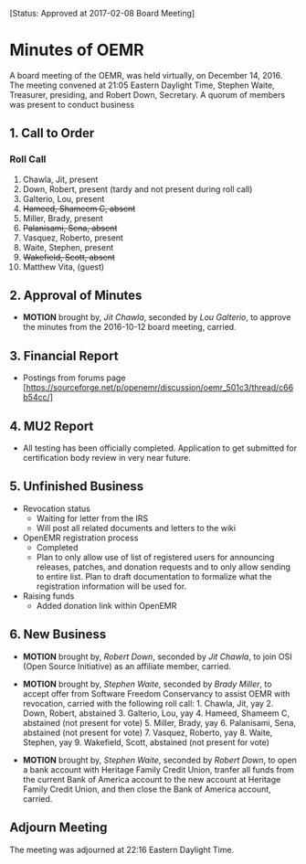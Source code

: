 [Status: Approved at 2017-02-08 Board Meeting]

# Minutes of OEMR
A board meeting of the OEMR, was held virtually, on December 14, 2016. The meeting convened at 21:05 Eastern Daylight Time, Stephen Waite, Treasurer, presiding, and Robert Down, Secretary. A quorum of members was present to conduct business

## 1. Call to Order

### Roll Call

1. Chawla, Jit, present
2. Down, Robert, present (tardy and not present during roll call)
3. Galterio, Lou, present
4. ~~Hameed, Shameem C, absent~~
5. Miller, Brady, present
6. ~~Palanisami, Sena, absent~~
7. Vasquez, Roberto, present
8. Waite, Stephen, present
9. ~~Wakefield, Scott, absent~~
10. Matthew Vita, (guest)

## 2. Approval of Minutes

- **MOTION** brought by, _Jit Chawla_, seconded by _Lou Galterio_, to approve the minutes from the 2016-10-12 board meeting, carried.

## 3. Financial Report

- Postings from forums page [https://sourceforge.net/p/openemr/discussion/oemr_501c3/thread/c66b54cc/]

## 4. MU2 Report

- All testing has been officially completed. Application to get submitted for certification body review in very near future. 

## 5. Unfinished Business

- Revocation status
    + Waiting for letter from the IRS
    + Will post all related documents and letters to the wiki
- OpenEMR registration process
    + Completed
    + Plan to only allow use of list of registered users for announcing releases, patches, and donation requests and to only allow sending to entire list. Plan to draft documentation to formalize what the registration information will be used for.
- Raising funds
    + Added donation link within OpenEMR

## 6. New Business

- **MOTION** brought by, _Robert Down_, seconded by _Jit Chawla_, to join OSI (Open Source Initiative) as an affiliate member, carried.

- **MOTION** brought by, _Stephen Waite_, seconded by _Brady Miller_, to accept offer from Software Freedom Conservancy to assist OEMR with revocation, carried with the following roll call:
        1. Chawla, Jit, yay
        2. Down, Robert, abstained
        3. Galterio, Lou, yay
        4. Hameed, Shameem C, abstained (not present for vote)
        5. Miller, Brady, yay
        6. Palanisami, Sena, abstained (not present for vote)
        7. Vasquez, Roberto, yay
        8. Waite, Stephen, yay
        9. Wakefield, Scott, abstained (not present for vote)

- **MOTION** brought by, _Stephen Waite_, seconded by _Robert Down_, to open a bank account with Heritage Family Credit Union, tranfer all funds from the current Bank of America account to the new account at Heritage Family Credit Union, and then close the Bank of America account, carried.

## Adjourn Meeting
The meeting was adjourned at 22:16 Eastern Daylight Time.
